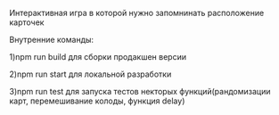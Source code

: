 Интерактивная игра в которой нужно запомнинать расположение карточек



Внутренние команды:

1)npm run build для сборки продакшен версии

2)npm run start для локальной разработки

3)npm run test для запуска тестов некторых функций(рандомизации карт, перемешивание колоды, функция delay)
